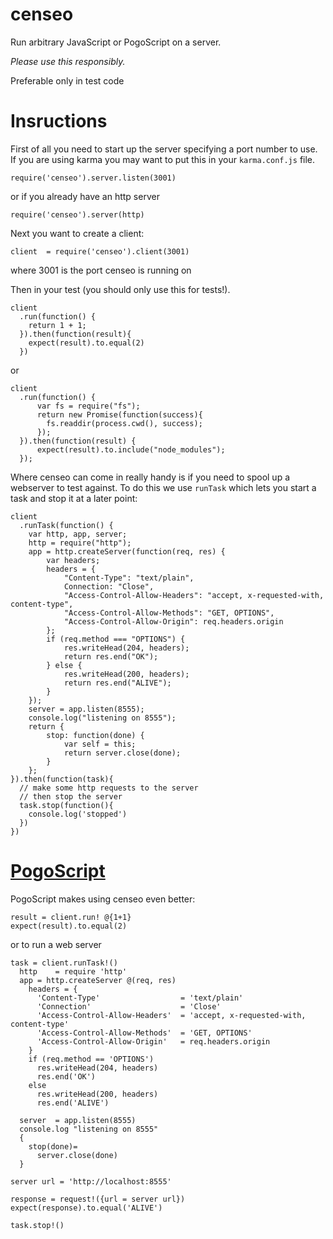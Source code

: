 # censeo

Run arbitrary JavaScript or PogoScript on a server.

*Please use this responsibly.*

Preferable only in test code

# Insructions

First of all you need to start up the server specifying a port number to use.
If you are using karma you may want to put this in your `karma.conf.js` file.

```
require('censeo').server.listen(3001)
```

or if you already have an http server

```
require('censeo').server(http)
```

Next you want to create a client:

```
client  = require('censeo').client(3001)
```

where 3001 is the port censeo is running on

Then in your test (you should only use this for tests!).

```
client
  .run(function() {
    return 1 + 1;
  }).then(function(result){
    expect(result).to.equal(2)
  })
```

or

```
client
  .run(function() {
      var fs = require("fs");
      return new Promise(function(success){
        fs.readdir(process.cwd(), success);
      });
  }).then(function(result) {
      expect(result).to.include("node_modules");
  });
```

Where censeo can come in really handy is if you need to spool up a webserver to test against.
To do this we use `runTask` which lets you start a task and stop it at a later point:

```
client
  .runTask(function() {
    var http, app, server;
    http = require("http");
    app = http.createServer(function(req, res) {
        var headers;
        headers = {
            "Content-Type": "text/plain",
            Connection: "Close",
            "Access-Control-Allow-Headers": "accept, x-requested-with, content-type",
            "Access-Control-Allow-Methods": "GET, OPTIONS",
            "Access-Control-Allow-Origin": req.headers.origin
        };
        if (req.method === "OPTIONS") {
            res.writeHead(204, headers);
            return res.end("OK");
        } else {
            res.writeHead(200, headers);
            return res.end("ALIVE");
        }
    });
    server = app.listen(8555);
    console.log("listening on 8555");
    return {
        stop: function(done) {
            var self = this;
            return server.close(done);
        }
    };
}).then(function(task){
  // make some http requests to the server
  // then stop the server
  task.stop(function(){
    console.log('stopped')
  })
})
```

# [PogoScript](http://pogoscript.org)

PogoScript makes using censeo even better:

```
result = client.run! @{1+1}
expect(result).to.equal(2)
```

or to run a web server
```
task = client.runTask!()
  http    = require 'http'
  app = http.createServer @(req, res)
    headers = {
      'Content-Type'                  = 'text/plain'
      'Connection'                    = 'Close'
      'Access-Control-Allow-Headers'  = 'accept, x-requested-with, content-type'
      'Access-Control-Allow-Methods'  = 'GET, OPTIONS'
      'Access-Control-Allow-Origin'   = req.headers.origin
    }
    if (req.method == 'OPTIONS')
      res.writeHead(204, headers)
      res.end('OK')
    else
      res.writeHead(200, headers)
      res.end('ALIVE')

  server  = app.listen(8555)
  console.log "listening on 8555"
  {
    stop(done)=
      server.close(done)
  }

server url = 'http://localhost:8555'

response = request!({url = server url})
expect(response).to.equal('ALIVE')

task.stop!()
```
